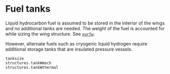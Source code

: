 # Fuel tanks

Liquid hydrocarbon fuel is assumed to be stored in the interior of the wings and no additional tanks are needed. The weight of the fuel is accounted for while sizing the wing structure. See [`surfw`](@ref).

However, alternate fuels such as cryogenic liquid hydrogen require additional storage tanks that are insulated pressure vessels.

```@docs
tanksize
structures.tankWmech
structures.tankWthermal

```